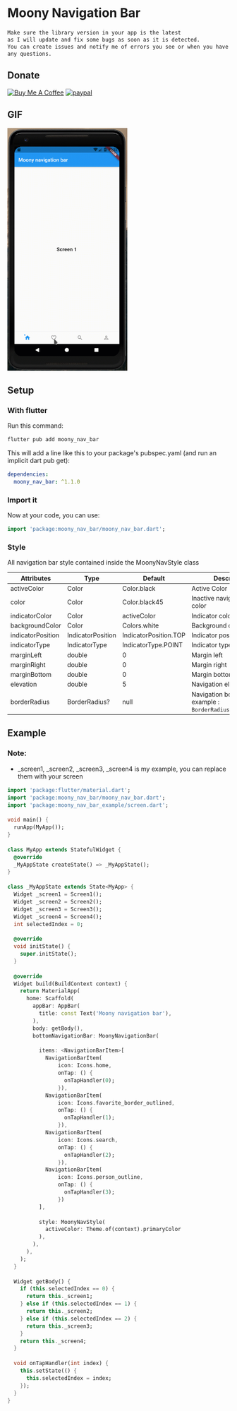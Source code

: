 # Moony Navigation Bar
```
Make sure the library version in your app is the latest
as I will update and fix some bugs as soon as it is detected.
You can create issues and notify me of errors you see or when you have any questions.
```
## Donate
<a href="https://www.buymeacoffee.com/doctorblue" target="_blank"><img src="https://cdn.buymeacoffee.com/buttons/default-orange.png" alt="Buy Me A Coffee" height="41" width="174"></a>
[![paypal](https://www.paypalobjects.com/en_US/i/btn/btn_donateCC_LG.gif)](https://www.paypal.me/doctorblue00)

## GIF
<img src="https://raw.githubusercontent.com/doctor-blue/moony_nav_bar_flutter/master/preview/preview_mobile.gif" width="272" height="550"/>

## Setup

### With flutter
Run this command:
```bash
flutter pub add moony_nav_bar
```
This will add a line like this to your package's pubspec.yaml (and run an implicit dart pub get):

```yaml
dependencies:
  moony_nav_bar: ^1.1.0
```

### Import it
Now at your code, you can use:
```dart
import 'package:moony_nav_bar/moony_nav_bar.dart';
```
### Style
All navigation bar style contained inside the MoonyNavStyle class

| Attributes | Type | Default | Description |
|----------- | ---------- |-----------| ----------- |
| activeColor | Color | Color.black | Active Color|
| color | Color | Color.black45 | Inactive navigation item color |
| indicatorColor | Color | activeColor | Indicator color |
| backgroundColor | Color | Colors.white | Background color |
| indicatorPosition | IndicatorPosition | IndicatorPosition.TOP | Indicator position |
| indicatorType | IndicatorType | IndicatorType.POINT | Indicator type |
| marginLeft | double | 0 | Margin left |
| marginRight | double | 0 | Margin right |
| marginBottom | double | 0 | Margin bottom |
| elevation | double | 5 | Navigation elevation |
| borderRadius | BorderRadius? | null | Navigation border radius. example : `BorderRadius.circular(10)`  |


## Example

### Note:
- _screen1, _screen2, _screen3, _screen4 is my example, you can replace them with your screen

```dart
import 'package:flutter/material.dart';
import 'package:moony_nav_bar/moony_nav_bar.dart';
import 'package:moony_nav_bar_example/screen.dart';

void main() {
  runApp(MyApp());
}

class MyApp extends StatefulWidget {
  @override
  _MyAppState createState() => _MyAppState();
}

class _MyAppState extends State<MyApp> {
  Widget _screen1 = Screen1();
  Widget _screen2 = Screen2();
  Widget _screen3 = Screen3();
  Widget _screen4 = Screen4();
  int selectedIndex = 0;

  @override
  void initState() {
    super.initState();
  }

  @override
  Widget build(BuildContext context) {
    return MaterialApp(
      home: Scaffold(
        appBar: AppBar(
          title: const Text('Moony navigation bar'),
        ),
        body: getBody(),
        bottomNavigationBar: MoonyNavigationBar(

          items: <NavigationBarItem>[
            NavigationBarItem(
                icon: Icons.home,
                onTap: () {
                  onTapHandler(0);
                }),
            NavigationBarItem(
                icon: Icons.favorite_border_outlined,
                onTap: () {
                  onTapHandler(1);
                }),
            NavigationBarItem(
                icon: Icons.search,
                onTap: () {
                  onTapHandler(2);
                }),
            NavigationBarItem(
                icon: Icons.person_outline,
                onTap: () {
                  onTapHandler(3);
                })
          ],

          style: MoonyNavStyle(
            activeColor: Theme.of(context).primaryColor
          ),
        ),
      ),
    );
  }

  Widget getBody() {
    if (this.selectedIndex == 0) {
      return this._screen1;
    } else if (this.selectedIndex == 1) {
      return this._screen2;
    } else if (this.selectedIndex == 2) {
      return this._screen3;
    }
    return this._screen4;
  }

  void onTapHandler(int index) {
    this.setState(() {
      this.selectedIndex = index;
    });
  }
}
```

